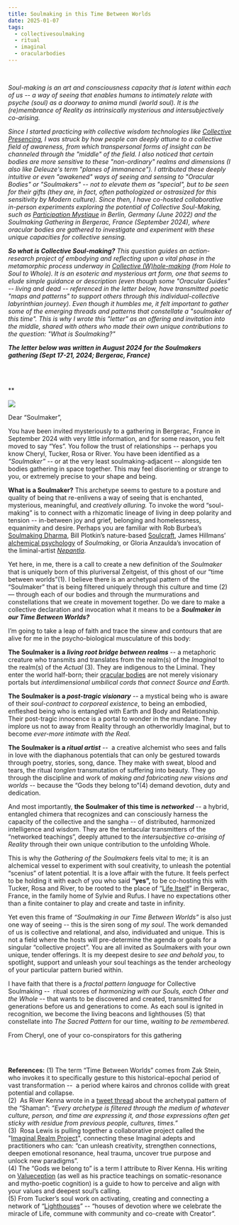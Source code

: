 ```yaml
---
title: Soulmaking in this Time Between Worlds
date: 2025-01-07
tags:
  - collectivesoulmaking
  - ritual
  - imaginal
  - oracularbodies
---
```

<br/>

*Soul-making is an art and consciousness capacity that is latent within each of us -- a way of seeing that enables humans to intimately relate with psyche (soul) as a doorway to anima mundi (world soul). It is the (re)membrance of Reality as intrinsically mysterious and intersubjectively co-arising.* 

*Since I started practicing with collective wisdom technologies like [Collective Presencing](https://www.collectivepresencing.org/), I was struck by how people can deeply attune to a collective field of awareness, from which transpersonal forms of insight can be channeled through the "middle" of the field. I also noticed that certain bodies are more sensitive to these "non-ordinary" realms and dimensions (I also like Deleuze's term "planes of immanence"). I attributed these deeply intuitive or even "awakened" ways of seeing and sensing to *"Oracular Bodies" or "Soulmakers" -- not to elevate them as "special", but to be seen for their gifts (they are, in fact, often pathologized or ostrasized for this sensitivity by Modern culture). Since then, I have co-hosted collaborative in-person experiments exploring the potential of Collective Soul-Making, such as [Participation Mystique](https://www.youtube.com/watch?v=lcK-fu6BtZ0) in Berlin, Germany (June 2022) and the Soulmaking Gathering in Bergerac, France (September 2024), where oracular bodies are gathered to investigate and experiment with these unique capacities for collective sensing.**

***So what is Collective Soul-making?** This question guides an action-research project of embodying and reflecting upon a vital phase in the metamorphic process underway in  [Collective (W)hole-making](https://www.youtube.com/playlist?list=PLoZ5e3aD_LuRopFSIQPxnkbOH_5RmcMXl) (from Hole to Soul to Whole). It is an esoteric and mysterious art form, one that seems to elude simple guidance or description (even though some "Oracular Guides" -- living and dead --  referenced in the letter below, have transmitted poetic "maps and patterns" to support others through this individual-collective labyrinthian journey). Even though it humbles me, it felt important to gather some of the emerging threads and patterns that constellate a "soulmaker of this time". This is why I wrote this "letter" as an offering and invitation into the middle, shared with others who made their own unique contributions to the question: "What is Soulmaking?"*

***The letter below was written in August 2024 for the Soulmakers gathering (Sept 17-21, 2024; Bergerac, France)*** 

<br/>
<br/>


**

![](/images/soulmaking.png)

Dear “Soulmaker”, 

You have been invited mysteriously to a gathering in Bergerac, France in September 2024 with very little information, and for some reason, you felt moved to say “Yes”. You follow the trust of relationships -- perhaps you know Cheryl, Tucker, Rosa or River. You have been identified as a *“Soulmaker”* -- or at the very least soulmaking-adjacent -- alongside ten bodies gathering in space together. This may feel disorienting or strange to you, or extremely precise to your shape and being. 

**What is a Soulmaker?** This archetype seems to gesture to a posture and quality of being that re-enlivens a way of seeing that is enchanted, mysterious, meaningful, and *creatively alluring.* To invoke the word “soul-making” is to connect with a rhizomatic lineage of living in deep polarity and tension -- in-between joy and grief, belonging and homelessness, equanimity and desire. Perhaps you are familiar with Rob Burbea’s [Soulmaking Dharma](https://hermesamara.org/teachings/soulmaking-dharma), Bill Plotkin’s nature-based [Soulcraft](https://www.animas.org/books/soulcraft/), James Hillmans’ [alchemical psychology](https://www.springpublications.com/ue.html) of *Soulmaking*, or Gloria Anzaulda’s invocation of the liminal-artist *[Nepantla](https://www.jstor.org/stable/j.ctv1220hmq)*. 

Yet here, in me, there is a call to create a new definition of the *Soulmaker* that is uniquely born of this pluriversal Zeitgeist, of this ghost of our “time between worlds”(1). I believe there is an archetypal pattern of the “Soulmaker” that is being filtered uniquely through this culture and time (2) — through each of our bodies and through the murmurations and constellations that we create in movement together. Do we dare to make a collective declaration and invocation what it means to be a ***Soulmaker in our Time Between Worlds?***

I’m going to take a leap of faith and trace the sinew and contours that are alive for me in the psycho-biological musculature of this body:  

**The Soulmaker is a *living root bridge between realms*** -- a metaphoric creature who transmits and translates from the realm(s) of the *Imaginal* to the realm(s) of the *Actual* (3). They are indigenous to the Liminal. They enter the world half-born; their [oracular bodies](https://ssir.org/articles/entry/soul-body-futures) are not merely visionary portals but *interdimensional umbilical cords that connect Source and Earth.* 

**The Soulmaker is a *post-tragic visionary*** -- a mystical being who is aware of their *soul-contract to corporeal existence*, to being an embodied, enfleshed being who is entangled with Earth and Body and Relationship. Their post-tragic innocence is a portal to wonder in the mundane. They implore us not to away from Reality through an otherworldly Imaginal, but to become *ever-more intimate with the Real.* 

**The Soulmaker is a *ritual artist*** --  a creative alchemist who sees and falls in love with the diaphanous potentials that can only be gestured towards through poetry, stories, song, dance. They make with sweat, blood and tears, the ritual *tonglen* transmutation of suffering into beauty. They go through the discipline and work of *making and fabricating new visions and worlds* -- because the “Gods they belong to”(4) demand devotion, duty and dedication. 

And most importantly, **the Soulmaker of this time is *networked*** -- a hybrid, entangled chimera that recognizes and can consciously harness the capacity of the collective and the sangha -- of distributed, harmonized intelligence and wisdom. They are the tentacular transmitters of the “networked teachings”, deeply attuned to the *intersubjective co-arising of Reality* through their own unique contribution to the unfolding Whole. 

This is why the *Gathering of the Soulmakers* feels vital to me; it is an alchemical vessel to experiment with soul creativity, to unleash the potential “scenius” of latent potential. It is a love affair with the future. It feels perfect to be holding it with each of you who said **“yes”,** to be co-hosting this with Tucker, Rosa and River, to be rooted to the place of “[Life Itself](https://lifeitself.org/)” in Bergerac, France, in the family home of Sylvie and Rufus. I have no expectations other than a finite container to play and create and taste in infinity. 

Yet even this frame of *“Soulmaking in our Time Between Worlds”* is also just one way of seeing -- this is the siren song of *my soul*. The work demanded of us is collective and relational, and also, individuated and unique. This is not a field where the hosts will pre-determine the agenda or goals for a singular “collective project”. You are all invited as Soulmakers with your own unique, tender offerings. It is my deepest desire to *see and behold you*, to spotlight, support and unleash your soul teachings as the tender archeology of your particular pattern buried within. 

I have faith that there is a *fractal pattern language* for Collective Soulmaking --  ritual scores of *harmonizing with our Souls, each Other and the Whole* -- that wants to be discovered and created, transmitted for generations before us and generations to come. As each soul is ignited in recognition, we become the living beacons and lighthouses (5) that constellate into *The Sacred Pattern* for our time, *waiting to be remembered.*  

From Cheryl, one of your co-conspirators for this gathering

<br/>
<br/>

**References:** 
(1) The term “Time Between Worlds” comes from Zak Stein, who invokes it to specifically gesture to this historical-epochal period of vast transformation --  a period where kairos and chronos collide with great potential and collapse.
<br/>
(2)  As River Kenna wrote in a [tweet thread](https://x.com/the_wilderless/status/1488215609443852291) about the archetypal pattern of the “Shaman”: *“Every archetype is filtered through the medium of whatever culture, person, and time are expressing it, and those expressions often get sticky with residue from previous people, cultures, times.”*
<br/>
(3)  Rosa Lewis is pulling together a collaborative project called the "[Imaginal Realm Project](https://imaginaljourneying.com/)", connecting these Imaginal adepts and practitioners who can: “can unleash creativity, strengthen connections, deepen emotional resonance, heal trauma, uncover true purpose and unlock new paradigms”. 
<br/>
(4) The “Gods we belong to” is a term I attribute to River Kenna. His writing on [Valueception](https://innerwilds.blog/p/what-is-valueception) (as well as his practice teachings on somatic-resonance and mytho-poetic cognition) is a guide to how to perceive and align with your values and deepest soul’s calling. 
<br/>
(5) From Tucker’s soul work on activating, creating and connecting a network of “[Lighthouses](https://tuckerwalsh.medium.com/lighthouse-an-illumination-1fefa3449bce)” -- “houses of devotion where we celebrate the miracle of Life, commune with community and co-create with Creator”. 




